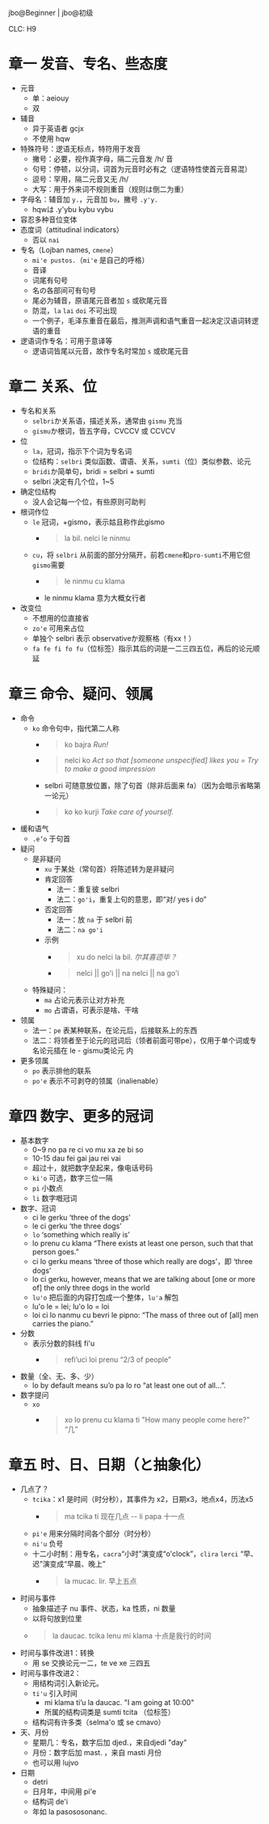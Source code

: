 jbo@Beginner | jbo@初级

CLC: H9

# 章一 发音、专名、些态度

- 元音
  - 单：aeiouy
  - 双
- 辅音
  - 异于英语者 gcjx
  - 不使用 hqw
- 特殊符号：逻语无标点，特符用于发音
  - 撇号：必要，视作真字母，隔二元音发 /h/ 音
  - 句号：停顿，以分词，词首为元音时必有之（逻语特性使首元音易混）
  - 逗号：罕用，隔二元音又无 /h/
  - 大写：用于外来词不规则重音（规则は倒二为重）
- 字母名：辅音加 `y.`，元音加 `bu`，撇号 `.y'y.`
  - hqwは .y'ybu kybu vybu
- 容忍多种音位变体
- 态度词（attitudinal indicators）
  - 否以 `nai`
- 专名（Lojban names, `cmene`）
  - `mi'e pustos.`（`mi'e` 是自己的呼格）
  - 音译
  - 词尾有句号
  - 名の各部间可有句号
  - 尾必为辅音，原语尾元音者加 `s` 或砍尾元音
  - 防混，`la` `lai` `doi` 不可出现
  - 一个例子，毛泽东重音在最后，推测声调和语气重音一起决定汉语词转逻语的重音
- 逻语词作专名：可用于意译等
  - 逻语词皆尾以元音，故作专名时常加 `s` 或砍尾元音

# 章二 关系、位

- 专名和关系
  - `selbri`か关系语，描述关系，通常由 `gismu` 充当
  - `gismu`か根词，皆五字母，CVCCV 或 CCVCV
- 位
  - `la`，冠词，指示下个词为专名词
  - 位结构：`selbri` 类似函数、谓语、关系，`sumti`（位）类似参数、论元
  - `bridi`か简单句，bridi = selbri + sumti
  - selbri 决定有几个位，1~5
- 确定位结构
  - 没人会记每一个位，有些原则可助判
- 根词作位
  - `le` 冠词，+gismo，表示姑且称作此gismo
    - > la bil. nelci le ninmu
  - `cu`，将 `selbri` 从前面的部分分隔开，前若`cmene`和`pro-sumti`不用它但`gismo`需要
    - > le ninmu cu klama
    - le ninmu klama 意为大概女行者
- 改变位
  - 不想用的位直接省
  - `zo'e` 可用来占位
  - 单独个 selbri 表示 observativeか观察格（有xx！）
  - `fa fe fi fo fu`（位标签）指示其后的词是一二三四五位，再后的论元顺延

# 章三 命令、疑问、领属

- 命令
  - `ko` 命令句中，指代第二人称
    - > ko bajra *Run!*
    - > nelci ko *Act so that [someone unspecified] likes you = Try to make a good impression*
    - selbri 可随意放位置，除了句首（除非后面来 fa）（因为会暗示省略第一论元）
    - > ko ko kurji *Take care of yourself.*
- 缓和语气
  - `.e’o` 于句首
- 疑问
  - 是非疑问
    - `xu` 于某处（常句首）将陈述转为是非疑问
    - 肯定回答
      - 法一：重复彼 selbri
      - 法二：`go'i`，重复上句的意思，即“对/ yes i do”
    - 否定回答
      - 法一：放 `na` 于 selbri 前
      - 法二：`na go'i`
    - 示例
      - > xu do nelci la bil. *尔其喜迊毕？*
      - > nelci || go'i || na nelci || na go'i
  - 特殊疑问：
    - `ma` 占论元表示让对方补充
    - `mo` 占谓语，可表示是啥、干啥
- 领属
  - 法一：`pe` 表某种联系，在论元后，后接联系上的东西
  - 法二：将领者至于论元的冠词后（领者前面可带pe），仅用于单个词或专名论元插在 le - gismu类论元 内
- 更多领属
  - `po` 表示排他的联系
  - `po'e` 表示不可剥夺的领属（inalienable）

# 章四 数字、更多的冠词

- 基本数字
  - 0~9 no pa re ci vo mu xa ze bi so
  - 10-15 dau fei gai jau rei vai
  - 超过十，就把数字垒起来，像电话号码
  - `ki'o` 可选，数字三位一隔
  - `pi` 小数点
  - `li` 数字嘅冠词
- 数字、冠词
  - ci le gerku ‘three of the dogs’
  - le ci gerku ‘the three dogs’
  - `lo` ‘something which really is’
  - lo prenu cu klama “There exists at least one person, such that that person goes.”
  - ci lo gerku means ‘three of those which really are dogs’，即 ‘three dogs’
  - lo ci gerku, however, means that we are talking about [one or more of] the only three dogs in the world
  - `lu'o` 把后面的内容打包成一个整体，`lu'a` 解包
  - lu'o le = lei; lu'o lo = loi
  - loi ci lo nanmu cu bevri le pipno: “The mass of three out of [all] men carries the piano.”
- 分数
  - 表示分数的斜线 fi'u
    - > refi’uci loi prenu “2/3 of people”
- 数量（全、无、多、少）
  - lo by default means su’o pa lo ro “at least one out of all...”.
- 数字提问
  - `xo`
    - > xo lo prenu cu klama ti "How many people come here?" “几”

# 章五 时、日、日期（と抽象化）

- 几点了？
  - `tcika`：x1 是时间（时分秒），其事件为 x2，日期x3，地点x4，历法x5
    - > ma tcika ti 现在几点 -- li papa 十一点
  - `pi'e` 用来分隔时间各个部分（时分秒）
  - `ni'u` 负号
  - 十二小时制：用专名，`cacra`“小时”演变成“o'clock”，`clira` `lerci` “早、迟”演变成“早晨、晚上”
    - > la mucac. lir. 早上五点
- 时间与事件
  - 抽象描述子 nu 事件、状态，ka 性质，ni 数量
  - 以将句放到位里
  - > la daucac. tcika lenu mi klama 十点是我行的时间
- 时间与事件改进1：转换
  - 用 se 交换论元一二，te ve xe 三四五
- 时间与事件改进2：
  - 用结构词引入新论元。
  - `ti'u` 引入时间
    - mi klama ti’u la daucac. "I am going at 10:00"
    - 所属的结构词类是 sumti tcita （位标签）
  - 结构词有许多类（selma'o 或 se cmavo）
- 天、月份
  - 星期几：专名，数字后加 djed.，来自djedi "day"
  - 月份：数字后加 mast. ，来自 masti 月份
  - 也可以用 lujvo
- 日期
  - detri
  - 日月年，中间用 pi'e 
  - 结构词 de'i
  - 年如 la pasososonanc.

